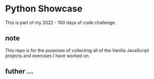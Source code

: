# Python Showcase

This is part of my 2022 - 100 days of code challenge. 


## note

This repo is for the purposes of collecting all of the Vanilla JavaScript projects and exercises I have worked on.


## futher ...
